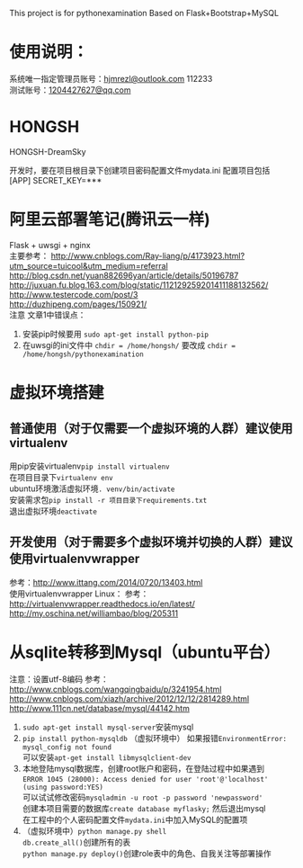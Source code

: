 This project is for pythonexamination
Based on Flask+Bootstrap+MySQL

# 使用说明：  
  系统唯一指定管理员账号：hjmrezl@outlook.com 112233  
 测试账号：1204427627@qq.com
  
# HONGSH
HONGSH-DreamSky

开发时，要在项目根目录下创建项目密码配置文件mydata.ini
配置项目包括
[APP]
SECRET_KEY=***

# 阿里云部署笔记(腾讯云一样)
Flask + uwsgi + nginx  
主要参考：
http://www.cnblogs.com/Ray-liang/p/4173923.html?utm_source=tuicool&utm_medium=referral  
http://blog.csdn.net/yuan882696yan/article/details/50196787  
http://juxuan.fu.blog.163.com/blog/static/112129259201411188132562/  
http://www.testercode.com/post/3  
http://duzhipeng.com/pages/150921/  
注意 文章1中错误点：  
1. 安装pip时候要用 `sudo apt-get install python-pip`  
2. 在uwsgi的ini文件中 `chdir = /home/hongsh/` 要改成 `chdir = /home/hongsh/pythonexamination`

# 虚拟环境搭建
## 普通使用（对于仅需要一个虚拟环境的人群）建议使用virtualenv  
用pip安装virtualenv`pip install virtualenv`  
在项目目录下`virtualenv env`  
ubuntu环境激活虚拟环境`. venv/bin/activate`  
安装需求包`pip install -r 项目目录下requirements.txt`  
退出虚拟环境`deactivate`
## 开发使用（对于需要多个虚拟环境并切换的人群）建议使用virtualenvwrapper
参考：http://www.ittang.com/2014/0720/13403.html  
使用virtualenvwrapper
Linux：
参考：
http://virtualenvwrapper.readthedocs.io/en/latest/
http://my.oschina.net/williambao/blog/205311


# 从sqlite转移到Mysql（ubuntu平台）
注意：设置utf-8编码
参考：
http://www.cnblogs.com/wangqingbaidu/p/3241954.html
http://www.cnblogs.com/xiazh/archive/2012/12/12/2814289.html
http://www.111cn.net/database/mysql/44142.htm  
1. `sudo apt-get install mysql-server`安装mysql  
2. `pip install python-mysqldb` （虚拟环境中） 
如果报错`EnvironmentError: mysql_config not found`  
可以安装`apt-get install libmysqlclient-dev`  
3. 本地登陆mysql数据库，创建root账户和密码，在登陆过程中如果遇到  
`ERROR 1045 (28000): Access denied for user 'root'@'localhost' (using password:YES)`  
可以试试修改密码`mysqladmin -u root -p password 'newpassword'`  
创建本项目需要的数据库`create database myflasky;` 然后退出mysql  
在工程中的个人密码配置文件`mydata.ini`中加入MySQL的配置项  
4. （虚拟环境中）`python manage.py shell `  
`db.create_all()`创建所有的表  
`python manage.py deploy()`创建role表中的角色、自我关注等部署操作
